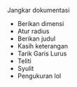Jangkar dokumentasi

* Berikan dimensi
* Atur radius
* Berikan judul
* Kasih keterangan
* Tarik Garis Lurus
* Teliti
* Syulit
* Pengukuran 
lol
